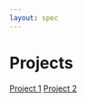 ```yaml
---
layout: spec
---
```


# Projects

[Project 1](https://eecs489staff.github.io/a1-sockets-mininet/)
[Project 2](https://eecs489staff.github.io/a2-videostreaming-via-cdn/)